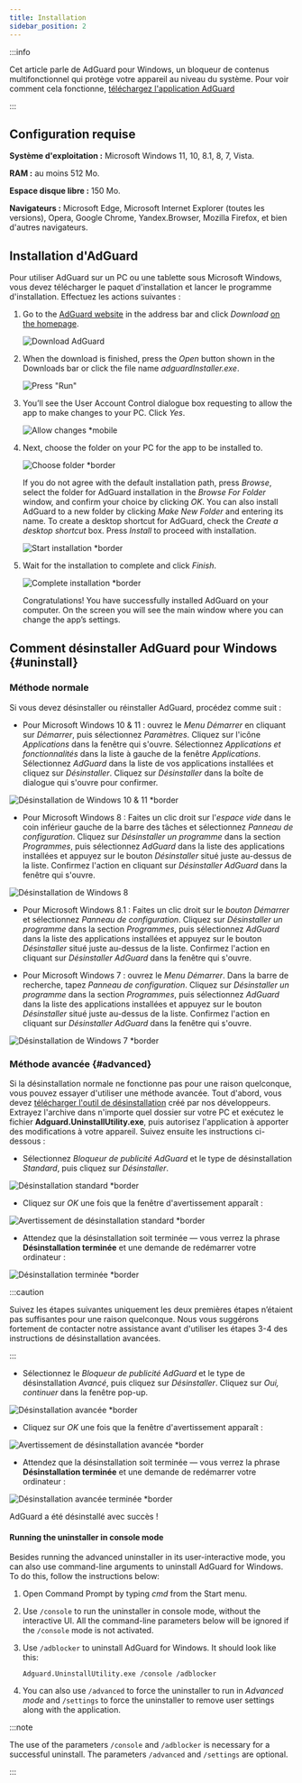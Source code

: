 ```yaml
---
title: Installation
sidebar_position: 2
---
```


:::info

Cet article parle de AdGuard pour Windows, un bloqueur de contenus multifonctionnel qui protège votre appareil au niveau du système. Pour voir comment cela fonctionne, [téléchargez l'application AdGuard](https://agrd.io/download-kb-adblock)

:::

## Configuration requise

**Système d'exploitation :** Microsoft Windows 11, 10, 8.1, 8, 7, Vista.

**RAM :** au moins 512 Mo.

**Espace disque libre :** 150 Mo.

**Navigateurs :** Microsoft Edge, Microsoft Internet Explorer (toutes les versions), Opera, Google Chrome, Yandex.Browser, Mozilla Firefox, et bien d'autres navigateurs.

## Installation d'AdGuard

Pour utiliser AdGuard sur un PC ou une tablette sous Microsoft Windows, vous devez télécharger le paquet d'installation et lancer le programme d'installation. Effectuez les actions suivantes :

1. Go to the [AdGuard website](http://adguard.com) in the address bar and click *Download* [on the homepage](https://adguard.com/download.html?auto=1).

   ![Download AdGuard](https://cdn.adtidy.org/content/kb/ad_blocker/windows/installation/download-from-website.png)

2. When the download is finished, press the *Open* button shown in the Downloads bar or click the file name *adguardInstaller.exe*.

   ![Press "Run"](https://cdn.adtidy.org/content/kb/ad_blocker/windows/installation/click-download.png)

3. You’ll see the User Account Control dialogue box requesting to allow the app to make changes to your PC. Click *Yes*.

   ![Allow changes *mobile](https://cdn.adtidy.org/content/kb/ad_blocker/windows/installation/allow-changes.png)

4. Next, choose the folder on your PC for the app to be installed to.

   ![Choose folder *border](https://cdn.adtidy.org/content/kb/ad_blocker/windows/installation/install-wizard.png)

   If you do not agree with the default installation path, press *Browse*, select the folder for AdGuard installation in the *Browse For Folder* window, and confirm your choice by clicking *OK*. You can also install AdGuard to a new folder by clicking *Make New Folder* and entering its name. To create a desktop shortcut for AdGuard, check the *Create a desktop shortcut* box. Press *Install* to proceed with installation.

   ![Start installation *border](https://cdn.adtidy.org/content/kb/ad_blocker/windows/installation/start-install.png)

5. Wait for the installation to complete and click *Finish*.

   ![Complete installation *border](https://cdn.adtidy.org/content/kb/ad_blocker/windows/installation/finish-install.png)

   Congratulations! You have successfully installed AdGuard on your computer. On the screen you will see the main window where you can change the app’s settings.

## Comment désinstaller AdGuard pour Windows {#uninstall}

### Méthode normale

Si vous devez désinstaller ou réinstaller AdGuard, procédez comme suit :

- Pour Microsoft Windows 10 & 11 : ouvrez le *Menu Démarrer* en cliquant sur *Démarrer*, puis sélectionnez *Paramètres*. Cliquez sur l'icône *Applications* dans la fenêtre qui s'ouvre. Sélectionnez *Applications et fonctionnalités* dans la liste à gauche de la fenêtre *Applications*. Sélectionnez *AdGuard* dans la liste de vos applications installées et cliquez sur *Désinstaller*. Cliquez sur *Désinstaller* dans la boîte de dialogue qui s'ouvre pour confirmer.

![Désinstallation de Windows 10 & 11 *border](https://cdn.adtidy.org/content/kb/ad_blocker/windows/installation/win10-uninstall.png)

- Pour Microsoft Windows 8 : Faites un clic droit sur l'*espace vide* dans le coin inférieur gauche de la barre des tâches et sélectionnez *Panneau de configuration*. Cliquez sur *Désinstaller un programme* dans la section *Programmes*, puis sélectionnez *AdGuard* dans la liste des applications installées et appuyez sur le bouton *Désinstaller* situé juste au-dessus de la liste. Confirmez l'action en cliquant sur *Désinstaller AdGuard* dans la fenêtre qui s'ouvre.

![Désinstallation de Windows 8](https://cdn.adtidy.org/content/kb/ad_blocker/windows/installation/win8-uninstall.png)

- Pour Microsoft Windows 8.1 : Faites un clic droit sur le *bouton Démarrer* et sélectionnez *Panneau de configuration*. Cliquez sur *Désinstaller un programme* dans la section *Programmes*, puis sélectionnez *AdGuard* dans la liste des applications installées et appuyez sur le bouton *Désinstaller* situé juste au-dessus de la liste. Confirmez l'action en cliquant sur *Désinstaller AdGuard* dans la fenêtre qui s'ouvre.

- Pour Microsoft Windows 7 : ouvrez le *Menu Démarrer*. Dans la barre de recherche, tapez *Panneau de configuration*. Cliquez sur *Désinstaller un programme* dans la section *Programmes*, puis sélectionnez *AdGuard* dans la liste des applications installées et appuyez sur le bouton *Désinstaller* situé juste au-dessus de la liste. Confirmez l'action en cliquant sur *Désinstaller AdGuard* dans la fenêtre qui s'ouvre.

![Désinstallation de Windows 7 *border](https://cdn.adtidy.org/content/kb/ad_blocker/windows/installation/win7-uninstall.png)

### Méthode avancée {#advanced}

Si la désinstallation normale ne fonctionne pas pour une raison quelconque, vous pouvez essayer d'utiliser une méthode avancée. Tout d'abord, vous devez [télécharger l'outil de désinstallation](https://cdn.adtidy.org/distr/windows/Uninstall_Utility.zip) créé par nos développeurs. Extrayez l'archive dans n'importe quel dossier sur votre PC et exécutez le fichier **Adguard.UninstallUtility.exe**, puis autorisez l'application à apporter des modifications à votre appareil. Suivez ensuite les instructions ci-dessous :

- Sélectionnez *Bloqueur de publicité AdGuard* et le type de désinstallation *Standard*, puis cliquez sur *Désinstaller*.

![Désinstallation standard *border](https://cdn.adtidy.org/content/kb/ad_blocker/windows/installation/ab_standard.jpg)

- Cliquez sur *OK* une fois que la fenêtre d'avertissement apparaît :

![Avertissement de désinstallation standard *border](https://cdn.adtidy.org/content/kb/ad_blocker/windows/installation/ab_extended_warning.jpg)

- Attendez que la désinstallation soit terminée — vous verrez la phrase **Désinstallation terminée** et une demande de redémarrer votre ordinateur :

![Désinstallation terminée *border](https://cdn.adtidy.org/content/kb/ad_blocker/windows/installation/ab_standard_complete.jpg)

:::caution

Suivez les étapes suivantes uniquement les deux premières étapes n’étaient pas suffisantes pour une raison quelconque. Nous vous suggérons fortement de contacter notre assistance avant d'utiliser les étapes 3-4 des instructions de désinstallation avancées.

:::

- Sélectionnez le *Bloqueur de publicité AdGuard* et le type de désinstallation *Avancé*, puis cliquez sur *Désinstaller*. Cliquez sur *Oui, continuer* dans la fenêtre pop-up.

![Désinstallation avancée *border](https://cdn.adtidy.org/content/kb/ad_blocker/windows/installation/ab_extended.jpg)

- Cliquez sur *OK* une fois que la fenêtre d'avertissement apparaît :

![Avertissement de désinstallation avancée *border](https://cdn.adtidy.org/content/kb/ad_blocker/windows/installation/ab_extended_warning.jpg)

- Attendez que la désinstallation soit terminée — vous verrez la phrase **Désinstallation terminée** et une demande de redémarrer votre ordinateur :

![Désinstallation avancée terminée *border](https://cdn.adtidy.org/content/kb/ad_blocker/windows/installation/ab_extended_complete.jpg)

AdGuard a été désinstallé avec succès !

#### Running the uninstaller in console mode

Besides running the advanced uninstaller in its user-interactive mode, you can also use command-line arguments to uninstall AdGuard for Windows. To do this, follow the instructions below:

1. Open Command Prompt by typing *cmd* from the Start menu.
2. Use `/console` to run the uninstaller in console mode, without the interactive UI. All the command-line parameters below will be ignored if the `/console` mode is not activated.
3. Use `/adblocker` to uninstall AdGuard for Windows. It should look like this:

   `Adguard.UninstallUtility.exe /console /adblocker`

4. You can also use `/advanced` to force the uninstaller to run in *Advanced mode* and `/settings` to force the uninstaller to remove user settings along with the application.

:::note

The use of the parameters `/console` and `/adblocker` is necessary for a successful uninstall. The parameters `/advanced` and `/settings` are optional.

:::

